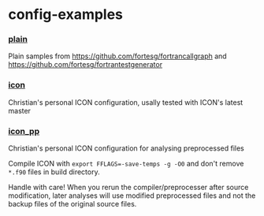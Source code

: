 # config-examples

### [plain](plain)
Plain samples from https://github.com/fortesg/fortrancallgraph and https://github.com/fortesg/fortrantestgenerator

### [icon](icon)
Christian's personal ICON configuration, usally tested with ICON's latest master

### [icon_pp](icon_pp)
Christian's personal ICON configuration for analysing preprocessed files

Compile ICON with `export FFLAGS=-save-temps -g -O0` and don't remove `*.f90` files in build directory.

Handle with care!
When you rerun the compiler/preprocesser after source modification, later analyses will use modified preprocessed files and not the backup files of the original source files.
